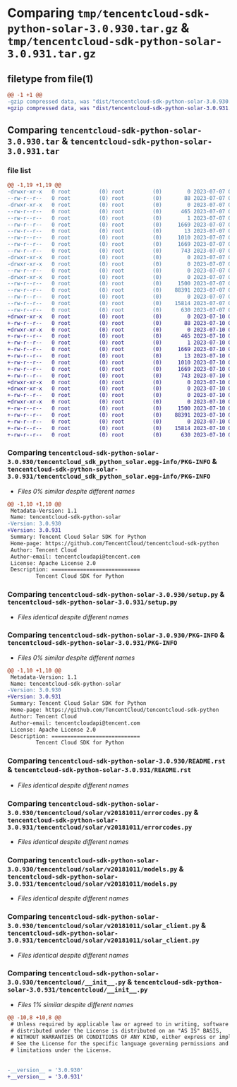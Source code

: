 # Comparing `tmp/tencentcloud-sdk-python-solar-3.0.930.tar.gz` & `tmp/tencentcloud-sdk-python-solar-3.0.931.tar.gz`

## filetype from file(1)

```diff
@@ -1 +1 @@
-gzip compressed data, was "dist/tencentcloud-sdk-python-solar-3.0.930.tar", last modified: Fri Jul  7 00:31:10 2023, max compression
+gzip compressed data, was "dist/tencentcloud-sdk-python-solar-3.0.931.tar", last modified: Mon Jul 10 00:51:16 2023, max compression
```

## Comparing `tencentcloud-sdk-python-solar-3.0.930.tar` & `tencentcloud-sdk-python-solar-3.0.931.tar`

### file list

```diff
@@ -1,19 +1,19 @@
-drwxr-xr-x   0 root         (0) root         (0)        0 2023-07-07 00:31:10.000000 tencentcloud-sdk-python-solar-3.0.930/
--rw-r--r--   0 root         (0) root         (0)       88 2023-07-07 00:31:10.000000 tencentcloud-sdk-python-solar-3.0.930/setup.cfg
-drwxr-xr-x   0 root         (0) root         (0)        0 2023-07-07 00:31:10.000000 tencentcloud-sdk-python-solar-3.0.930/tencentcloud_sdk_python_solar.egg-info/
--rw-r--r--   0 root         (0) root         (0)      465 2023-07-07 00:31:10.000000 tencentcloud-sdk-python-solar-3.0.930/tencentcloud_sdk_python_solar.egg-info/SOURCES.txt
--rw-r--r--   0 root         (0) root         (0)        1 2023-07-07 00:31:10.000000 tencentcloud-sdk-python-solar-3.0.930/tencentcloud_sdk_python_solar.egg-info/dependency_links.txt
--rw-r--r--   0 root         (0) root         (0)     1669 2023-07-07 00:31:10.000000 tencentcloud-sdk-python-solar-3.0.930/tencentcloud_sdk_python_solar.egg-info/PKG-INFO
--rw-r--r--   0 root         (0) root         (0)       13 2023-07-07 00:31:10.000000 tencentcloud-sdk-python-solar-3.0.930/tencentcloud_sdk_python_solar.egg-info/top_level.txt
--rw-r--r--   0 root         (0) root         (0)     1010 2023-07-07 00:31:10.000000 tencentcloud-sdk-python-solar-3.0.930/setup.py
--rw-r--r--   0 root         (0) root         (0)     1669 2023-07-07 00:31:10.000000 tencentcloud-sdk-python-solar-3.0.930/PKG-INFO
--rw-r--r--   0 root         (0) root         (0)      743 2023-07-07 00:31:10.000000 tencentcloud-sdk-python-solar-3.0.930/README.rst
-drwxr-xr-x   0 root         (0) root         (0)        0 2023-07-07 00:31:10.000000 tencentcloud-sdk-python-solar-3.0.930/tencentcloud/
-drwxr-xr-x   0 root         (0) root         (0)        0 2023-07-07 00:31:10.000000 tencentcloud-sdk-python-solar-3.0.930/tencentcloud/solar/
--rw-r--r--   0 root         (0) root         (0)        0 2023-07-07 00:31:10.000000 tencentcloud-sdk-python-solar-3.0.930/tencentcloud/solar/__init__.py
-drwxr-xr-x   0 root         (0) root         (0)        0 2023-07-07 00:31:10.000000 tencentcloud-sdk-python-solar-3.0.930/tencentcloud/solar/v20181011/
--rw-r--r--   0 root         (0) root         (0)     1500 2023-07-07 00:31:10.000000 tencentcloud-sdk-python-solar-3.0.930/tencentcloud/solar/v20181011/errorcodes.py
--rw-r--r--   0 root         (0) root         (0)    88391 2023-07-07 00:31:10.000000 tencentcloud-sdk-python-solar-3.0.930/tencentcloud/solar/v20181011/models.py
--rw-r--r--   0 root         (0) root         (0)        0 2023-07-07 00:31:10.000000 tencentcloud-sdk-python-solar-3.0.930/tencentcloud/solar/v20181011/__init__.py
--rw-r--r--   0 root         (0) root         (0)    15814 2023-07-07 00:31:10.000000 tencentcloud-sdk-python-solar-3.0.930/tencentcloud/solar/v20181011/solar_client.py
--rw-r--r--   0 root         (0) root         (0)      630 2023-07-07 00:31:10.000000 tencentcloud-sdk-python-solar-3.0.930/tencentcloud/__init__.py
+drwxr-xr-x   0 root         (0) root         (0)        0 2023-07-10 00:51:16.000000 tencentcloud-sdk-python-solar-3.0.931/
+-rw-r--r--   0 root         (0) root         (0)       88 2023-07-10 00:51:16.000000 tencentcloud-sdk-python-solar-3.0.931/setup.cfg
+drwxr-xr-x   0 root         (0) root         (0)        0 2023-07-10 00:51:16.000000 tencentcloud-sdk-python-solar-3.0.931/tencentcloud_sdk_python_solar.egg-info/
+-rw-r--r--   0 root         (0) root         (0)      465 2023-07-10 00:51:16.000000 tencentcloud-sdk-python-solar-3.0.931/tencentcloud_sdk_python_solar.egg-info/SOURCES.txt
+-rw-r--r--   0 root         (0) root         (0)        1 2023-07-10 00:51:16.000000 tencentcloud-sdk-python-solar-3.0.931/tencentcloud_sdk_python_solar.egg-info/dependency_links.txt
+-rw-r--r--   0 root         (0) root         (0)     1669 2023-07-10 00:51:16.000000 tencentcloud-sdk-python-solar-3.0.931/tencentcloud_sdk_python_solar.egg-info/PKG-INFO
+-rw-r--r--   0 root         (0) root         (0)       13 2023-07-10 00:51:16.000000 tencentcloud-sdk-python-solar-3.0.931/tencentcloud_sdk_python_solar.egg-info/top_level.txt
+-rw-r--r--   0 root         (0) root         (0)     1010 2023-07-10 00:51:16.000000 tencentcloud-sdk-python-solar-3.0.931/setup.py
+-rw-r--r--   0 root         (0) root         (0)     1669 2023-07-10 00:51:16.000000 tencentcloud-sdk-python-solar-3.0.931/PKG-INFO
+-rw-r--r--   0 root         (0) root         (0)      743 2023-07-10 00:51:16.000000 tencentcloud-sdk-python-solar-3.0.931/README.rst
+drwxr-xr-x   0 root         (0) root         (0)        0 2023-07-10 00:51:16.000000 tencentcloud-sdk-python-solar-3.0.931/tencentcloud/
+drwxr-xr-x   0 root         (0) root         (0)        0 2023-07-10 00:51:16.000000 tencentcloud-sdk-python-solar-3.0.931/tencentcloud/solar/
+-rw-r--r--   0 root         (0) root         (0)        0 2023-07-10 00:51:16.000000 tencentcloud-sdk-python-solar-3.0.931/tencentcloud/solar/__init__.py
+drwxr-xr-x   0 root         (0) root         (0)        0 2023-07-10 00:51:16.000000 tencentcloud-sdk-python-solar-3.0.931/tencentcloud/solar/v20181011/
+-rw-r--r--   0 root         (0) root         (0)     1500 2023-07-10 00:51:16.000000 tencentcloud-sdk-python-solar-3.0.931/tencentcloud/solar/v20181011/errorcodes.py
+-rw-r--r--   0 root         (0) root         (0)    88391 2023-07-10 00:51:16.000000 tencentcloud-sdk-python-solar-3.0.931/tencentcloud/solar/v20181011/models.py
+-rw-r--r--   0 root         (0) root         (0)        0 2023-07-10 00:51:16.000000 tencentcloud-sdk-python-solar-3.0.931/tencentcloud/solar/v20181011/__init__.py
+-rw-r--r--   0 root         (0) root         (0)    15814 2023-07-10 00:51:16.000000 tencentcloud-sdk-python-solar-3.0.931/tencentcloud/solar/v20181011/solar_client.py
+-rw-r--r--   0 root         (0) root         (0)      630 2023-07-10 00:51:16.000000 tencentcloud-sdk-python-solar-3.0.931/tencentcloud/__init__.py
```

### Comparing `tencentcloud-sdk-python-solar-3.0.930/tencentcloud_sdk_python_solar.egg-info/PKG-INFO` & `tencentcloud-sdk-python-solar-3.0.931/tencentcloud_sdk_python_solar.egg-info/PKG-INFO`

 * *Files 0% similar despite different names*

```diff
@@ -1,10 +1,10 @@
 Metadata-Version: 1.1
 Name: tencentcloud-sdk-python-solar
-Version: 3.0.930
+Version: 3.0.931
 Summary: Tencent Cloud Solar SDK for Python
 Home-page: https://github.com/TencentCloud/tencentcloud-sdk-python
 Author: Tencent Cloud
 Author-email: tencentcloudapi@tencent.com
 License: Apache License 2.0
 Description: ============================
         Tencent Cloud SDK for Python
```

### Comparing `tencentcloud-sdk-python-solar-3.0.930/setup.py` & `tencentcloud-sdk-python-solar-3.0.931/setup.py`

 * *Files identical despite different names*

### Comparing `tencentcloud-sdk-python-solar-3.0.930/PKG-INFO` & `tencentcloud-sdk-python-solar-3.0.931/PKG-INFO`

 * *Files 0% similar despite different names*

```diff
@@ -1,10 +1,10 @@
 Metadata-Version: 1.1
 Name: tencentcloud-sdk-python-solar
-Version: 3.0.930
+Version: 3.0.931
 Summary: Tencent Cloud Solar SDK for Python
 Home-page: https://github.com/TencentCloud/tencentcloud-sdk-python
 Author: Tencent Cloud
 Author-email: tencentcloudapi@tencent.com
 License: Apache License 2.0
 Description: ============================
         Tencent Cloud SDK for Python
```

### Comparing `tencentcloud-sdk-python-solar-3.0.930/README.rst` & `tencentcloud-sdk-python-solar-3.0.931/README.rst`

 * *Files identical despite different names*

### Comparing `tencentcloud-sdk-python-solar-3.0.930/tencentcloud/solar/v20181011/errorcodes.py` & `tencentcloud-sdk-python-solar-3.0.931/tencentcloud/solar/v20181011/errorcodes.py`

 * *Files identical despite different names*

### Comparing `tencentcloud-sdk-python-solar-3.0.930/tencentcloud/solar/v20181011/models.py` & `tencentcloud-sdk-python-solar-3.0.931/tencentcloud/solar/v20181011/models.py`

 * *Files identical despite different names*

### Comparing `tencentcloud-sdk-python-solar-3.0.930/tencentcloud/solar/v20181011/solar_client.py` & `tencentcloud-sdk-python-solar-3.0.931/tencentcloud/solar/v20181011/solar_client.py`

 * *Files identical despite different names*

### Comparing `tencentcloud-sdk-python-solar-3.0.930/tencentcloud/__init__.py` & `tencentcloud-sdk-python-solar-3.0.931/tencentcloud/__init__.py`

 * *Files 1% similar despite different names*

```diff
@@ -10,8 +10,8 @@
 # Unless required by applicable law or agreed to in writing, software
 # distributed under the License is distributed on an "AS IS" BASIS,
 # WITHOUT WARRANTIES OR CONDITIONS OF ANY KIND, either express or implied.
 # See the License for the specific language governing permissions and
 # limitations under the License.
 
 
-__version__ = '3.0.930'
+__version__ = '3.0.931'
```

